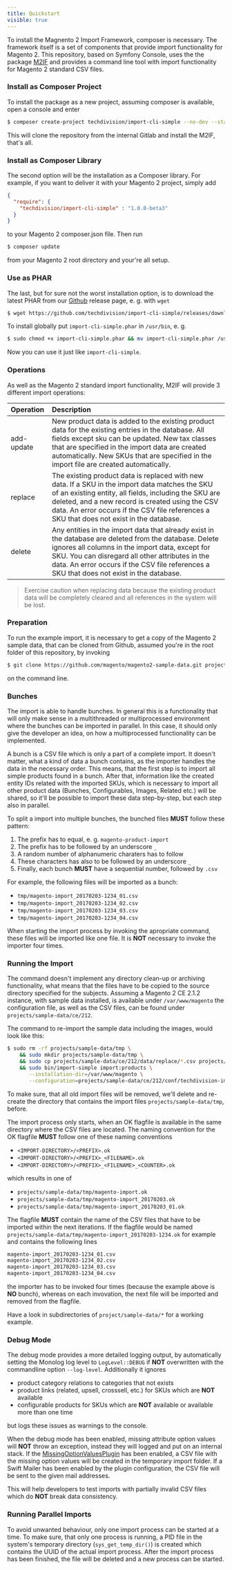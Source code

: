 ```yaml
---
title: Quickstart
visible: true
---
```


To install the Magnento 2 Import Framework, composer is necessary. The framework itself is a set of components that provide import functionality for Magento 2. This repository, based on Symfony Console, uses the the package [M2IF](https://github.com/techdivision/import) and provides a command line tool with import functionality for Magento 2 standard CSV files.

### Install as Composer Project

To install the package as a new project, assuming composer is available, open a console and enter

```sh
$ composer create-project techdivision/import-cli-simple --no-dev --stability=alpha
```

This will clone the repository from the internal Gitlab and install the M2IF, that's all.

### Install as Composer Library

The second option will be the installation as a Composer library. For example, if you want to deliver it with your Magento 2 project, simply add

```json
{
  "require": {
    "techdivision/import-cli-simple" : "1.0.0-beta3"
  }
}
```

to your Magento 2 composer.json file. Then run

```sh
$ composer update
```

from your Magento 2 root directory and your're all setup.

### Use as PHAR

The last, but for sure not the worst installation option, is to download the latest PHAR from our [Github](https://github.com/techdivision/import-cli-simple/releases) release page, e. g. with `wget`

```sh
$ wget https://github.com/techdivision/import-cli-simple/releases/download/1.0.0-alpha56/import-cli-simple.phar
```

To install globally put `import-cli-simple.phar` in `/usr/bin`, e. g.

```sh
$ sudo chmod +x import-cli-simple.phar && mv import-cli-simple.phar /usr/bin/import-cli-simple
```

Now you can use it just like `import-cli-simple`.

### Operations

As well as the Magento 2 standard import functionality, M2IF will provide 3 different import operations:

| Operation                 | Description
|:--------------------------|:-----------------------------------------------------------------------------------|
| add-update                | New product data is added to the existing product data for the existing entries in the database. All fields except sku can be updated. New tax classes that are specified in the import data are created automatically. New SKUs that are specified in the import file are created automatically. |
| replace                   | The existing product data is replaced with new data. If a SKU in the import data matches the SKU of an existing entity, all fields, including the SKU are deleted, and a new record is created using the CSV data. An error occurs if the CSV file references a SKU that does not exist in the database. |
| delete                    | Any entities in the import data that already exist in the database are deleted from the database. Delete ignores all columns in the import data, except for SKU. You can disregard all other attributes in the data. An error occurs if the CSV file references a SKU that does not exist in the database. |

> Exercise caution when replacing data because the existing product data will be completely cleared and all references in the system will be lost.

### Preparation

To run the example import, it is necessary to get a copy of the Magento 2 sample data, that can be cloned from Github, assumed you're in the root folder of this repository, by invoking

```sh
$ git clone https://github.com/magento/magento2-sample-data.git projects/sample-data/magento2-sample-data
```

on the command line.

### Bunches

The import is able to handle bunches. In general this is a functionality that will only make sense in a multithreaded or multiprocessed environment where the bunches can be imported in parallel. In this case, it should only give the developer an idea, on how a multiprocessed functionality can be implemented.

A bunch is a CSV file which is only a part of a complete import. It doesn't matter, what a kind of data a bunch contains, as the importer handles the data in the necessary order. This means, that the first step is to import all simple products found in a bunch. After that, information like the created entity IDs related with the imported SKUs, which is necessary to import all other product data (Bunches, Configurables, Images, Related etc.) will be shared, so it'll be possible to import these data step-by-step, but each step also in parallel.

To split a import into multiple bunches, the bunched files **MUST** follow these pattern:

1. The prefix has to equal, e. g. `magento-product-import`
2. The prefix has to be followed by an underscore `_`
3. A random number of alphanumeric charaters has to follow
4. These characters has also to be followed by an underscore `_`
5. Finally, each bunch **MUST** have a sequential number, followed by `.csv`

For example, the following files will be imported as a bunch:

* `tmp/magento-import_20170203-1234_01.csv`
* `tmp/magento-import_20170203-1234_02.csv`
* `tmp/magento-import_20170203-1234_03.csv`
* `tmp/magento-import_20170203-1234_04.csv`

When starting the import process by invoking the apropriate command, these files will be imported like one file. It is **NOT** necessary to invoke the importer four times.

### Running the Import

The command doesn't implement any directory clean-up or archiving functionality, what means that the files have to be copied to the source directory specified for the subjects. Assuming a Magento 2 CE 2.1.2 instance, with sample data installed, is available under `/var/www/magento` the configuration file, as well as the CSV files, can be found under `projects/sample-data/ce/212`.

The command to re-import the sample data including the images, would look like this:

```sh
$ sudo rm -rf projects/sample-data/tmp \ 
    && sudo mkdir projects/sample-data/tmp \
    && sudo cp projects/sample-data/ce/212/data/replace/*.csv projects/sample-data/tmp \
    && sudo bin/import-simple import:products \
       --installation-dir=/var/www/magento \
       --configuration=projects/sample-data/ce/212/conf/techdivision-import.json
```

To make sure, that all old import files will be removed, we'll delete and re-create the directory that contains the import files `projects/sample-data/tmp`, before.

The import process only starts, when an OK flagfile is available in the same directory where the CSV files are located. The naming convention for the OK flagfile **MUST** follow one of these naming conventions

* `<IMPORT-DIRECTORY>/<PREFIX>.ok`
* `<IMPORT-DIRECTORY>/<PREFIX>_<FILENAME>.ok`
* `<IMPORT-DIRECTORY>/<PREFIX>_<FILENAME>_<COUNTER>.ok`

which results in one of

* `projects/sample-data/tmp/magento-import.ok`
* `projects/sample-data/tmp/magento-import_20170203.ok`
* `projects/sample-data/tmp/magento-import_20170203_01.ok`

The flagfile **MUST** contain the name of the CSV files that have to be imported within the next iterations. If the flagfile would be named `projects/sample-data/tmp/magento-import_20170203-1234.ok` for example and contains the following lines

```sh
magento-import_20170203-1234_01.csv
magento-import_20170203-1234_02.csv
magento-import_20170203-1234_03.csv
magento-import_20170203-1234_04.csv
```

the importer has to be invoked four times (because the example above is **NO** bunch), whereas on each invovation, the next file will be imported and removed from the flagfile.

Have a look in subdirectories of `project/sample-data/*` for a working example.

### Debug Mode

The debug mode provides a more detailed logging output, by automatically setting the Monolog log level to `LogLevel::DEBUG` if **NOT** overwritten with the commandline option `--log-level`. Additionally it ignores

* product category relations to categories that not exists 
* product links (related, upsell, crosssell, etc.) for SKUs which are **NOT** available
* configurable products for SKUs which are **NOT** available or available more than one time

but logs these issues as warnings to the console.

When the debug mode has been enabled, missing attribute option values will **NOT** throw an exception, instead they will logged and put on an internal stack. If the [MissingOptionValuesPlugin](https://github.com/techdivision/import#missing-option-values) has been enabled, a CSV file with the missing option values will be created in the temporary import folder. If a Swift Mailer has been enabled by the plugin configuration, the CSV file will be sent to the given mail addresses.

This will help developers to test imports with partially invalid CSV files which do **NOT** break data consistency.

### Running Parallel Imports

To avoid unwanted behaviour, only one import process can be started at a time. To make sure, that only one process is running, a PID file in the system's temporary directory (`sys_get_temp_dir()`) is created which contains the UUID of the actual import process. After the import process has been finished, the file will be deleted and a new process can be started.
